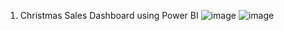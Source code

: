 1. Christmas Sales Dashboard using Power BI
   ![image](https://github.com/user-attachments/assets/047cb706-f109-42bf-8210-ac531a1ef134)
   ![image](https://github.com/user-attachments/assets/bfc31ab4-0b4a-4fc2-9d02-f21e21c53bc8)
